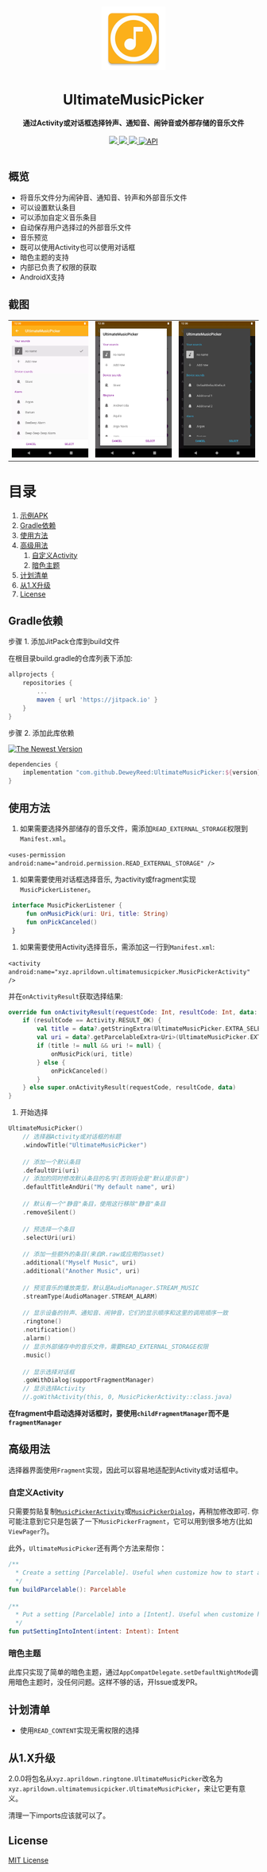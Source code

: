 <div align="center">
  <img src="https://github.com/DeweyReed/UltimateMusicPicker/blob/master/art/ic_launcher-web.webp?raw=true" height="128" />
</div>

<h1 align="center">UltimateMusicPicker</h1>

<div align="center">
  <strong>通过Activity或对话框选择铃声、通知音、闹钟音或外部存储的音乐文件</strong>
</div>
</br>
<div align="center">
    <a href="https://android-arsenal.com/details/1/7141">
        <img src="https://img.shields.io/badge/Android%20Arsenal-UltimateMusicPicker-green.svg?style=flat"/>
    </a>
    <a href="https://travis-ci.org/DeweyReed/UltimateMusicPicker">
        <img src="https://travis-ci.org/DeweyReed/UltimateMusicPicker.svg?branch=master"/>
    </a>
    <a href="https://jitpack.io/#DeweyReed/UltimateMusicPicker">
        <img src="https://jitpack.io/v/DeweyReed/UltimateMusicPicker.svg"/>
    </a>
    <a href="https://android-arsenal.com/api?level=14">
        <img src="https://img.shields.io/badge/API-14%2B-brightgreen.svg?style=flat" border="0" alt="API">
    </a>
</div>
</br>

## 概览

- 将音乐文件分为闹钟音、通知音、铃声和外部音乐文件
- 可以设置默认条目
- 可以添加自定义音乐条目
- 自动保存用户选择过的外部音乐文件
- 音乐预览
- 既可以使用Activity也可以使用对话框
- 暗色主题的支持
- 内部已负责了权限的获取
- AndroidX支持

## 截图

||||
|:-:|:-:|:-:|
|![Activity](https://github.com/DeweyReed/UltimateMusicPicker/blob/master/art/activity.webp?raw=true)|![对话框](https://github.com/DeweyReed/UltimateMusicPicker/blob/master/art/dialog.webp?raw=true)|![暗色对话框](https://github.com/DeweyReed/UltimateMusicPicker/blob/master/art/dark.webp?raw=true)|

# 目录

1. [示例APK](https://github.com/DeweyReed/UltimateMusicPicker/releases)
1. [Gradle依赖](#gradle依赖)
1. [使用方法](#使用方法)
1. [高级用法](#高级用法)
    1. [自定义Activity](#自定义Activity)
    1. [暗色主题](#暗色主题)
1. [计划清单](#计划清单)
1. [从1.X升级](#从1.X升级)
1. [License](#license)

## Gradle依赖

步骤 1. 添加JitPack仓库到build文件

在根目录build.gradle的仓库列表下添加:

```Groovy
allprojects {
    repositories {
        ...
        maven { url 'https://jitpack.io' }
    }
}
```

步骤 2. 添加此库依赖

[![The Newest Version](https://jitpack.io/v/DeweyReed/UltimateMusicPicker.svg)](https://jitpack.io/#DeweyReed/UltimateMusicPicker)

```Groovy
dependencies {
    implementation "com.github.DeweyReed:UltimateMusicPicker:${version}"
}
```

## 使用方法

1. 如果需要选择外部储存的音乐文件，需添加`READ_EXTERNAL_STORAGE`权限到`Manifest.xml`。

`<uses-permission android:name="android.permission.READ_EXTERNAL_STORAGE" />`

1. 如果需要使用对话框选择音乐, 为activity或fragment实现`MusicPickerListener`。

```Kotlin
 interface MusicPickerListener {
     fun onMusicPick(uri: Uri, title: String)
     fun onPickCanceled()
 }
```

1. 如果需要使用Activity选择音乐，需添加这一行到`Manifest.xml`:

`<activity android:name="xyz.aprildown.ultimatemusicpicker.MusicPickerActivity" />`

并在`onActivityResult`获取选择结果:

```Kotlin
override fun onActivityResult(requestCode: Int, resultCode: Int, data: Intent?) {
    if (resultCode == Activity.RESULT_OK) {
        val title = data?.getStringExtra(UltimateMusicPicker.EXTRA_SELECTED_TITLE)
        val uri = data?.getParcelableExtra<Uri>(UltimateMusicPicker.EXTRA_SELECTED_URI)
        if (title != null && uri != null) {
            onMusicPick(uri, title)
        } else {
            onPickCanceled()
        }
    } else super.onActivityResult(requestCode, resultCode, data)
}
```

1. 开始选择

```Kotlin
UltimateMusicPicker()
    // 选择器Activity或对话框的标题
    .windowTitle("UltimateMusicPicker")

    // 添加一个默认条目
    .defaultUri(uri)
    // 添加的同时修改默认条目的名字(否则将会是"默认提示音")
    .defaultTitleAndUri("My default name", uri)

    // 默认有一个"静音"条目，使用这行移除"静音"条目
    .removeSilent()

    // 预选择一个条目
    .selectUri(uri)

    // 添加一些额外的条目(来自R.raw或应用的asset)
    .additional("Myself Music", uri)
    .additional("Another Music", uri)

    // 预览音乐的播放类型，默认是AudioManager.STREAM_MUSIC
    .streamType(AudioManager.STREAM_ALARM)

    // 显示设备的铃声、通知音、闹钟音，它们的显示顺序和这里的调用顺序一致
    .ringtone()
    .notification()
    .alarm()
    // 显示外部储存中的音乐文件，需要READ_EXTERNAL_STORAGE权限
    .music()

    // 显示选择对话框
    .goWithDialog(supportFragmentManager)
    // 显示选择Activity
    //.goWithActivity(this, 0, MusicPickerActivity::class.java)
```

**在fragment中启动选择对话框时，要使用`childFragmentManager`而不是`fragmentManager`**

## 高级用法

选择器界面使用`Fragment`实现，因此可以容易地适配到Activity或对话框中。

### 自定义Activity

只需要剪贴复制[`MusicPickerActivity`](https://github.com/DeweyReed/UltimateMusicPicker/blob/master/library/src/main/java/xyz/aprildown/ringtone/MusicPickerActivity.kt)或[`MusicPickerDialog`](https://github.com/DeweyReed/UltimateMusicPicker/blob/master/library/src/main/java/xyz/aprildown/ringtone/MusicPickerDialog.kt)，再稍加修改即可. 你可能注意到它只是包装了一下`MusicPickerFragment`，它可以用到很多地方(比如`ViewPager`?)。

此外，`UltimateMusicPicker`还有两个方法来帮你：

```Kotlin
/**
  * Create a setting [Parcelable]. Useful when customize how to start activity
  */
fun buildParcelable(): Parcelable

/**
  * Put a setting [Parcelable] into a [Intent]. Useful when customize how to start activity
  */
fun putSettingIntoIntent(intent: Intent): Intent
```

### 暗色主题

此库只实现了简单的暗色主题，通过`AppCompatDelegate.setDefaultNightMode`调用暗色主题时，没任何问题。这样不够的话，开Issue或发PR。

## 计划清单

- 使用`READ_CONTENT`实现无需权限的选择

## 从1.X升级

2.0.0将包名从`xyz.aprildown.ringtone.UltimateMusicPicker`改名为`xyz.aprildown.ultimatemusicpicker.UltimateMusicPicker`，来让它更有意义。

清理一下imports应该就可以了。

## License

[MIT License](https://github.com/DeweyReed/UltimateMusicPicker/blob/master/LICENSE)